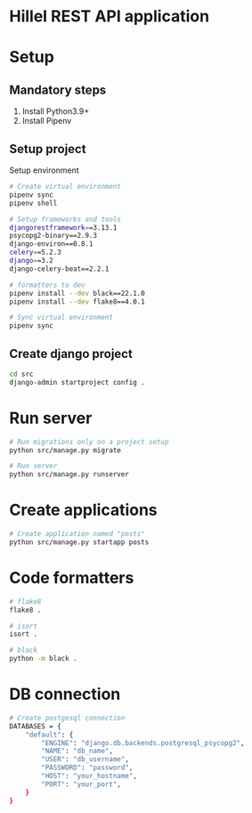 # Hillel REST API application

# Setup

## Mandatory steps

1. Install Python3.9+
2. Install Pipenv

## Setup project

Setup environment

```bash
# Create virtual environment
pipenv sync
pipenv shell

# Setup frameworks and tools
djangorestframework==3.13.1
psycopg2-binary==2.9.3
django-environ==0.8.1
celery==5.2.3
django==3.2
django-celery-beat==2.2.1

# formatters to dev
pipenv install --dev black==22.1.0
pipenv install --dev flake8==4.0.1

# Sync virtual environment
pipenv sync
```

## Create django project

```bash
cd src
django-admin startproject config .
```

# Run server

```bash
# Run migrations only on a project setup
python src/manage.py migrate

# Run server
python src/manage.py runserver
```

# Create applications

```bash
# Create application named "posts"
python src/manage.py startapp posts
```

# Code formatters

```bash
# flake8
flake8 .

# isort
isort .

# black
python -m black .
```

# DB connection

```bash
# Create postgesql connection
DATABASES = {
    "default": {
        "ENGINE": "django.db.backends.postgresql_psycopg2",
        "NAME": "db_name",
        "USER": "db_username",
        "PASSWORD": "password",
        "HOST": "your_hostname",
        "PORT": "your_port",
    }
}
```
